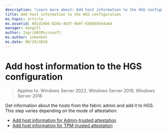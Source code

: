 ```yaml
---
description: "Learn more about: Add host information to the HGS configuration"
title: Add host information to the HGS configuration
ms.topic: article
ms.assetid: 0d1d19b6-820a-4b3f-9b97-6386dd544a64
manager: dongill
author: IngridAtMicrosoft
ms.author: inhenkel
ms.date: 08/29/2018
---
```


# Add host information to the HGS configuration

>Applies to: Windows Server 2022, Windows Server 2019, Windows Server 2016

Get information about the hosts from the fabric admin and add it to HGS. This step varies depending on the mode of attestation:

- [Add host information for Admin-trusted attestation](guarded-fabric-add-host-information-for-admin-trusted-attestation.md)
- [Add host information for TPM-trusted attestation](guarded-fabric-add-host-information-for-tpm-trusted-attestation.md)

